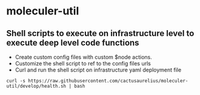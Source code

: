 # moleculer-util

## Shell scripts to execute on infrastructure level to execute deep level code functions

- Create custom config files with custom $node actions.
- Customize the shell script to ref to the config files urls 
- Curl and run the shell script on infrastructure yaml deployment file

```
curl -s https://raw.githubusercontent.com/cactusaurelius/moleculer-util/develop/health.sh | bash
```
